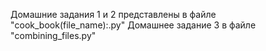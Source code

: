 Домашние задания 1 и 2 представлены в файле "cook_book(file_name):.py"
Домашнее задание 3 в файле "combining_files.py"